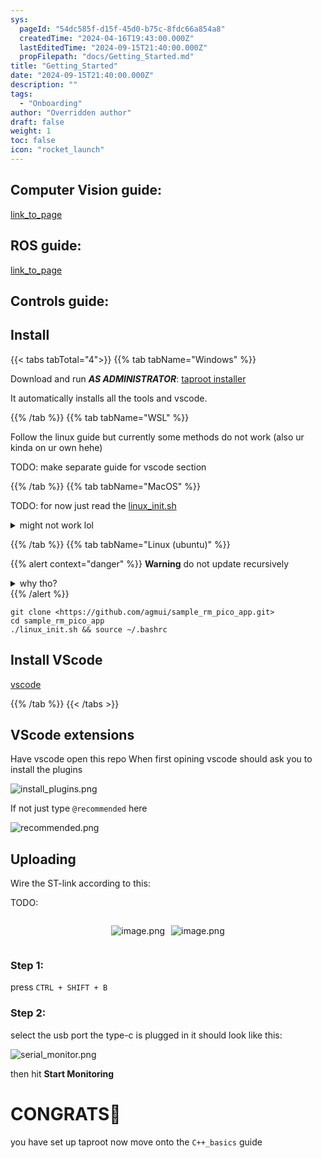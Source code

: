 ```yaml
---
sys:
  pageId: "54dc585f-d15f-45d0-b75c-8fdc66a854a8"
  createdTime: "2024-04-16T19:43:00.000Z"
  lastEditedTime: "2024-09-15T21:40:00.000Z"
  propFilepath: "docs/Getting_Started.md"
title: "Getting_Started"
date: "2024-09-15T21:40:00.000Z"
description: ""
tags:
  - "Onboarding"
author: "Overridden author"
draft: false
weight: 1
toc: false
icon: "rocket_launch"
---
```


## Computer Vision guide:

[link_to_page](86d45bc0-388b-4d26-8848-44f255f73d0e)

## ROS guide:

[link_to_page](3c76c1de-ec8f-46d6-8b0a-294005edc2d5)

## Controls guide:

## Install

{{< tabs tabTotal="4">}}
{{% tab tabName="Windows" %}}

Download and run _**AS ADMINISTRATOR**_: [taproot installer](https://github.com/Thornbots/TeachingFreshies/releases/tag/1.0)

It automatically installs all the tools and vscode.

{{% /tab %}}
{{% tab tabName="WSL" %}}

Follow the linux guide but currently some methods do not work (also ur kinda on ur own hehe)

TODO: make separate guide for vscode section

{{% /tab %}}
{{% tab tabName="MacOS" %}}

TODO: for now just read the [linux_init.sh](https://github.com/agmui/sample_rm_pico_app/blob/main/linux_init.sh)

<details>
<summary>might not work lol</summary>

`brew install libusb pkg-config`

Next install: [vscode](https://code.visualstudio.com/Download)

</details>

{{% /tab %}}
{{% tab tabName="Linux (ubuntu)" %}}

{{% alert context="danger" %}}
**Warning** do not update recursively
<details>
<summary>why tho?</summary>
There are some submodules that may go on for a while (like tinyusb) and I highly
recommend you don't need to get them.
If you want to see what submodules I update just look in `linux_init.sh`
</details>
{{% /alert %}}

```shell
git clone <https://github.com/agmui/sample_rm_pico_app.git>
cd sample_rm_pico_app
./linux_init.sh && source ~/.bashrc
```

## Install VScode

[vscode](https://code.visualstudio.com/Download)

{{% /tab %}}
{{< /tabs >}}

## VScode extensions

Have vscode open this repo
When first opining vscode should ask you to install the plugins

![install_plugins.png](https://prod-files-secure.s3.us-west-2.amazonaws.com/d518164a-d88e-44d1-a4ee-3adb3bd8bce0/89bd30f0-1825-4e77-867b-0a41ce370880/install_plugins.png?X-Amz-Algorithm=AWS4-HMAC-SHA256&X-Amz-Content-Sha256=UNSIGNED-PAYLOAD&X-Amz-Credential=ASIAZI2LB4664L4KJM3V%2F20250407%2Fus-west-2%2Fs3%2Faws4_request&X-Amz-Date=20250407T121459Z&X-Amz-Expires=3600&X-Amz-Security-Token=IQoJb3JpZ2luX2VjEOT%2F%2F%2F%2F%2F%2F%2F%2F%2F%2FwEaCXVzLXdlc3QtMiJHMEUCIQDiOSt85MqGBtAUx%2BcIpjIzseCRaVVeRgETA4xgUThkWgIgdbUAKcegMIwkzBiQOzbEnP%2BMctZLdAbwfSdpxZ9XCEQq%2FwMIXRAAGgw2Mzc0MjMxODM4MDUiDOhH24tYwDQof3og8yrcAzV%2B5D8uVa9P22XZgUE%2FqBO%2B0Heq6hexoaja19R7XPie4pYRI9cFh6aBCJL%2BxfgzHDrInBuyAu0uKJyDhe1xlIobrovACy%2FfPsk7aoXFvP7ie03fAbu15NXZ%2FLoCRsB7wk19DQvriZhYbJZFNBJV1XZw389lt2kQRiSHPwYME2w1Wo15IDZHMb0n9wEHBpCDqiT9dXRStG6y2Y4JdEW442OyjXS48kvVHyWb3J30OjACZ%2FxWea6pPqkh80WauM%2FBwuv2Eb52DZ3KtkroL4QeZ5wiTzvXFUEdtaKS%2Bre99FX59SY6SRYvUmxIQegBaPwmumCh4oUMG%2FI3Vy579lIbNtJZC%2BtI2DrCtyVyJGIYeShe%2FjVGjbKBPTLYjVoqEvNFsPTnzODwZogstfOQ2PiFkRJ1tFLm%2FR8XqSMaix69wNvM36MTkEJCJxJd0%2B7UwPiJD0%2BbLMDMZFSixMca0Oe56WV0vD2iksHj5%2FvAguNKP2CL7V%2FJ6oJD%2FPoMH6I9lMTs%2B08U1HdLrSsXRPHjyDBaniNt%2B%2FpMjz%2BNn5%2BAFtHuxGmI0L1PmVX78PKDTy2Tut3l8J760q3VZeo%2F9c52vs2HuudfiRfVggvY%2BzaFyo8Io1XvGuv%2BWpqQq4TC0Cw%2FMLHtzr8GOqUBcLewk1Oz3eyoJrghzhwCTciR%2FjLwaIEjc1WLx1hrkIWjEQqNCrIyK%2Ff9C86SXAVz%2Btk%2FXptJIFUyE1Lr2nFSd1IAK7C1bSPygtBcoMLUQPqhV7shq21s7tpRwF2hMw62kt9hJfdYvYSNCbNc7In%2BD9RuTXZ9jXViFAN7sohS59qEEAtKunALfFMjpJB6bw%2B39o2QhrOVmG9u%2Bl10LCBC%2FGoyEtAo&X-Amz-Signature=7b1f6886e9f43849dc47c8a2d4c1471a82d3dccdd3d0eb686bb6da30316bf088&X-Amz-SignedHeaders=host&x-id=GetObject)

If not just type `@recommended` here  

![recommended.png](https://prod-files-secure.s3.us-west-2.amazonaws.com/d518164a-d88e-44d1-a4ee-3adb3bd8bce0/61e661e9-5d85-4dfc-be0d-8d2097a5e793/recommended.png?X-Amz-Algorithm=AWS4-HMAC-SHA256&X-Amz-Content-Sha256=UNSIGNED-PAYLOAD&X-Amz-Credential=ASIAZI2LB4664L4KJM3V%2F20250407%2Fus-west-2%2Fs3%2Faws4_request&X-Amz-Date=20250407T121459Z&X-Amz-Expires=3600&X-Amz-Security-Token=IQoJb3JpZ2luX2VjEOT%2F%2F%2F%2F%2F%2F%2F%2F%2F%2FwEaCXVzLXdlc3QtMiJHMEUCIQDiOSt85MqGBtAUx%2BcIpjIzseCRaVVeRgETA4xgUThkWgIgdbUAKcegMIwkzBiQOzbEnP%2BMctZLdAbwfSdpxZ9XCEQq%2FwMIXRAAGgw2Mzc0MjMxODM4MDUiDOhH24tYwDQof3og8yrcAzV%2B5D8uVa9P22XZgUE%2FqBO%2B0Heq6hexoaja19R7XPie4pYRI9cFh6aBCJL%2BxfgzHDrInBuyAu0uKJyDhe1xlIobrovACy%2FfPsk7aoXFvP7ie03fAbu15NXZ%2FLoCRsB7wk19DQvriZhYbJZFNBJV1XZw389lt2kQRiSHPwYME2w1Wo15IDZHMb0n9wEHBpCDqiT9dXRStG6y2Y4JdEW442OyjXS48kvVHyWb3J30OjACZ%2FxWea6pPqkh80WauM%2FBwuv2Eb52DZ3KtkroL4QeZ5wiTzvXFUEdtaKS%2Bre99FX59SY6SRYvUmxIQegBaPwmumCh4oUMG%2FI3Vy579lIbNtJZC%2BtI2DrCtyVyJGIYeShe%2FjVGjbKBPTLYjVoqEvNFsPTnzODwZogstfOQ2PiFkRJ1tFLm%2FR8XqSMaix69wNvM36MTkEJCJxJd0%2B7UwPiJD0%2BbLMDMZFSixMca0Oe56WV0vD2iksHj5%2FvAguNKP2CL7V%2FJ6oJD%2FPoMH6I9lMTs%2B08U1HdLrSsXRPHjyDBaniNt%2B%2FpMjz%2BNn5%2BAFtHuxGmI0L1PmVX78PKDTy2Tut3l8J760q3VZeo%2F9c52vs2HuudfiRfVggvY%2BzaFyo8Io1XvGuv%2BWpqQq4TC0Cw%2FMLHtzr8GOqUBcLewk1Oz3eyoJrghzhwCTciR%2FjLwaIEjc1WLx1hrkIWjEQqNCrIyK%2Ff9C86SXAVz%2Btk%2FXptJIFUyE1Lr2nFSd1IAK7C1bSPygtBcoMLUQPqhV7shq21s7tpRwF2hMw62kt9hJfdYvYSNCbNc7In%2BD9RuTXZ9jXViFAN7sohS59qEEAtKunALfFMjpJB6bw%2B39o2QhrOVmG9u%2Bl10LCBC%2FGoyEtAo&X-Amz-Signature=106f48984aaa1f476942799d465cd23c87d64f7b8dc7eeef59eb9df9cc9a5c1f&X-Amz-SignedHeaders=host&x-id=GetObject)

## Uploading

Wire the ST-link according to this:

TODO:

<div style="display: flex;flex-direction: row; column-gap:10px; max-width: 630px;justify-content: center;">
<div>

![image.png](https://prod-files-secure.s3.us-west-2.amazonaws.com/d518164a-d88e-44d1-a4ee-3adb3bd8bce0/210ecb78-1116-4d7b-b9b7-2292f66fa2c2/image.png?X-Amz-Algorithm=AWS4-HMAC-SHA256&X-Amz-Content-Sha256=UNSIGNED-PAYLOAD&X-Amz-Credential=ASIAZI2LB466QQ4TFNXP%2F20250407%2Fus-west-2%2Fs3%2Faws4_request&X-Amz-Date=20250407T121507Z&X-Amz-Expires=3600&X-Amz-Security-Token=IQoJb3JpZ2luX2VjEOT%2F%2F%2F%2F%2F%2F%2F%2F%2F%2FwEaCXVzLXdlc3QtMiJHMEUCIQCeyEiGV8RgnsrBjlOb1RFu7U9HiaGUvgueBOa2%2FZuphgIgPvgWgS7gk9RoqPsCGrcRR0O20Gd5xwHLM%2BEzHt1cAMUq%2FwMIXRAAGgw2Mzc0MjMxODM4MDUiDETYHcc72GxYUlwS8yrcA%2BIK3ri49FZ3YfYuZAIJ1nF9ibO0EQOqs%2BgFL4Jv71Ie2ld3Rle70JShF%2B%2FmusfyPJde6tCSDu0mfEw8S9YZGwe5vRzmfS5LPoeBlqchpu7BYPAEARD9i8%2F%2BCvNzfqDb4LIbdgFUS7Xkz1snWzUj3rMRycakiaDkfgh2FeIBQ%2FS98EEfiJDib6dpyeNo7hL79jw5lg%2FOnZzjA5u1q48%2FiWhLXMBuK%2BCa3vYSjEWE%2BpcOAhmD7Di13AExVC9OpOA5gOaY12YOyXJ%2BDfTAqeo1UUUI7Jc2HI4Y1PrDIJuFJXbYr%2FYZnY%2F9FS%2F0%2BmS%2FZrOOVNm3myhA74Xwv4K4qIojhQ7ljEVq%2FZy5rKZQLLtUchu4MHx6N3rQ087njoEKubW9ytQxqYquSfaSJnzam5soG89YJZFWqAJtZhHleNJqnJO1sY3cjGIIriAcI03kVhjS1k54OLXNmjOAPQvBOxIFkO7XOJ7EQh%2Frk2Y1quMUrmjJZf%2BOgC0NQZ1vHTmfspPSBaKBW4Xz2RDKeYE%2B4ZGUD1I4mPuil%2FiqD7UcSQtzRuZDhJokaWaYsBYTIjNSQw6%2BGqxODCj9tIC%2BXXq145XtKPX%2F0n8G0UrgWEc36sGGPoCKa4CIR%2F5RYK2nlzAZMObtzr8GOqUB2I1jjdXtqSn%2BC8jJQloZwavkaUvXEi%2FfaMKienn9gEL%2Bj%2FBqn8lSFb7MdudYJotN2emPtd5so5AySubJJy3SaSi1q03YDGYLry6ybWToPR%2FlzEB%2BBzElBt2xj0MVtI9TGkym346QW8k55AuZou9chnZ8T18R4IedVHJVarO3%2BikH7Nbti80JZyHPmQIiuRvsCWeO%2BICY9eQv1HSb94Gs3jiP%2FkEM&X-Amz-Signature=0052db88b6bb7b2447430a2e39825d9f65f6be5fc20c937e4577d083e653112b&X-Amz-SignedHeaders=host&x-id=GetObject)

</div>
<div>

![image.png](https://prod-files-secure.s3.us-west-2.amazonaws.com/d518164a-d88e-44d1-a4ee-3adb3bd8bce0/33a0fd0f-8ca6-4a86-8e09-26e95ded1fff/image.png?X-Amz-Algorithm=AWS4-HMAC-SHA256&X-Amz-Content-Sha256=UNSIGNED-PAYLOAD&X-Amz-Credential=ASIAZI2LB466ZQ77TNM6%2F20250407%2Fus-west-2%2Fs3%2Faws4_request&X-Amz-Date=20250407T121507Z&X-Amz-Expires=3600&X-Amz-Security-Token=IQoJb3JpZ2luX2VjEOT%2F%2F%2F%2F%2F%2F%2F%2F%2F%2FwEaCXVzLXdlc3QtMiJIMEYCIQDiP%2BzMgIy4opNVLQkckw7prZb%2FUaUVmosLKvNMzO6T2AIhAN%2ByjcEH%2BPGMEQB%2Fd3jG0mOwvz0QeHitJ%2Bda37AHeItwKv8DCFwQABoMNjM3NDIzMTgzODA1IgyhBUd4tm741pdS6isq3AOzMZPFDR4HNixGCO7exLJO6ap8fYlIxSt2uNSdt7Za67mtT%2FzLUOol6F6uq8pOWynwlpstT5DTdp7nBpIWpn64RTGn5xTVmcpvFY0pDB%2FhG%2B0ZBOa1u9bOmGfCDTzf%2Fd%2BxrE5gH%2F71t4rz4lfBDSTZIUXX4nzX%2B6E8NXFrocJdkgvXxJgYoRenLQd9%2F9sOR6VN58a5VcPJHZw%2Bm3kVhUQFJ5vscmORywGzV5uO0RI%2Bzv%2BHA7dSp6Jheb1hof3SUQ5AjK%2Bhn696SiucYSHXIUvWnafUhI%2FFzDlLN%2Bl3Xi8ARhPgZC1Toep%2BuqogTE7x%2F%2BvplXXwalRhH4r7KqJRgUjnaSmBfNCRRcUIoy5lrSuMaeMbdkPep84G5%2B%2BPWywcgrK3q5oa3dScBWMT2Ug95M%2BI%2Fo69vvuRQNmrMkhgXu%2BSDObhP23nZsMI3AvE%2BoFrk2zN1PW9HS6nlwv1lEsSKJZIlKPgOxxhuQFNIrT4%2FrElo8gLYWmAs2SGyHIbRvQnMHjQ58zT8Lh3RIzfHlR36zhD6TuRSp21JGeCnvlwRu%2BoYfti7eFXv0%2BzreVBmUn5VquTnjjKnzYWMRkcWZ6%2FM9mPAx9xDQgnzC79XODDK7Q5tyOOYyfSeQaxmDLDKTDY7c6%2FBjqkAf6Y6xKkgiuopja9yGQmYoW6j4m9mwV9qDo6PH%2B4%2BxTFBn4MroWefzHcICFAI5hMQ%2BCzWaBAx2VsoXtCpk%2BoOKqztMg9B2T6uEroeyTlODyMty5V%2BmB%2F081n9M0L2I8XSVqjOn7%2Bn46zjjUphdM6tei9wFdsU0MI8iiAKmBKW%2FlBLq0stRY%2FeI9fjj9Xcb3ahxeSx%2BCpjEEPD4G9XZTh%2FZeqMtTx&X-Amz-Signature=fca476c2f7bf0b835baa360feeb75f07f438824abebb73b5b00a5b37034b9eab&X-Amz-SignedHeaders=host&x-id=GetObject)

</div>
</div>

### Step 1:

press `CTRL + SHIFT + B`

### Step 2:

select the usb port the type-c is plugged in it should look like this:

![serial_monitor.png](https://prod-files-secure.s3.us-west-2.amazonaws.com/d518164a-d88e-44d1-a4ee-3adb3bd8bce0/f03f4774-05d4-4393-b6a0-d5efb6d315ab/serial_monitor.png?X-Amz-Algorithm=AWS4-HMAC-SHA256&X-Amz-Content-Sha256=UNSIGNED-PAYLOAD&X-Amz-Credential=ASIAZI2LB4664L4KJM3V%2F20250407%2Fus-west-2%2Fs3%2Faws4_request&X-Amz-Date=20250407T121459Z&X-Amz-Expires=3600&X-Amz-Security-Token=IQoJb3JpZ2luX2VjEOT%2F%2F%2F%2F%2F%2F%2F%2F%2F%2FwEaCXVzLXdlc3QtMiJHMEUCIQDiOSt85MqGBtAUx%2BcIpjIzseCRaVVeRgETA4xgUThkWgIgdbUAKcegMIwkzBiQOzbEnP%2BMctZLdAbwfSdpxZ9XCEQq%2FwMIXRAAGgw2Mzc0MjMxODM4MDUiDOhH24tYwDQof3og8yrcAzV%2B5D8uVa9P22XZgUE%2FqBO%2B0Heq6hexoaja19R7XPie4pYRI9cFh6aBCJL%2BxfgzHDrInBuyAu0uKJyDhe1xlIobrovACy%2FfPsk7aoXFvP7ie03fAbu15NXZ%2FLoCRsB7wk19DQvriZhYbJZFNBJV1XZw389lt2kQRiSHPwYME2w1Wo15IDZHMb0n9wEHBpCDqiT9dXRStG6y2Y4JdEW442OyjXS48kvVHyWb3J30OjACZ%2FxWea6pPqkh80WauM%2FBwuv2Eb52DZ3KtkroL4QeZ5wiTzvXFUEdtaKS%2Bre99FX59SY6SRYvUmxIQegBaPwmumCh4oUMG%2FI3Vy579lIbNtJZC%2BtI2DrCtyVyJGIYeShe%2FjVGjbKBPTLYjVoqEvNFsPTnzODwZogstfOQ2PiFkRJ1tFLm%2FR8XqSMaix69wNvM36MTkEJCJxJd0%2B7UwPiJD0%2BbLMDMZFSixMca0Oe56WV0vD2iksHj5%2FvAguNKP2CL7V%2FJ6oJD%2FPoMH6I9lMTs%2B08U1HdLrSsXRPHjyDBaniNt%2B%2FpMjz%2BNn5%2BAFtHuxGmI0L1PmVX78PKDTy2Tut3l8J760q3VZeo%2F9c52vs2HuudfiRfVggvY%2BzaFyo8Io1XvGuv%2BWpqQq4TC0Cw%2FMLHtzr8GOqUBcLewk1Oz3eyoJrghzhwCTciR%2FjLwaIEjc1WLx1hrkIWjEQqNCrIyK%2Ff9C86SXAVz%2Btk%2FXptJIFUyE1Lr2nFSd1IAK7C1bSPygtBcoMLUQPqhV7shq21s7tpRwF2hMw62kt9hJfdYvYSNCbNc7In%2BD9RuTXZ9jXViFAN7sohS59qEEAtKunALfFMjpJB6bw%2B39o2QhrOVmG9u%2Bl10LCBC%2FGoyEtAo&X-Amz-Signature=98079e553bd0789030899caac128e03320824646972d5501a27e9cd854505ccd&X-Amz-SignedHeaders=host&x-id=GetObject)

then hit **Start Monitoring**

# CONGRATS🎉

you have set up taproot now move onto the `C++_basics` guide

